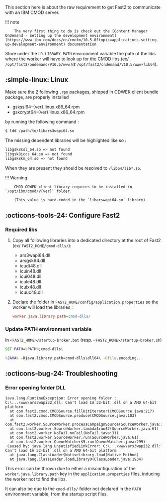 This section here is about the raw requirement to get Fast2 to communicate with an IBM CMOD server.

!!! note

        The very first thing to do is check out the [Content Manager OnDemand - Setting up the development environment](https://www.ibm.com/docs/en/cmofm/10.5.0?topic=applications-setting-up-development-environment) documentation

Store under the `LD_LIBRARY_PATH` environment variable the path of the libs where the worker will have to look up for the CMOD libs (ex/ `/opt/fast2/ondemand/V10.5/www` _vs_ `/opt/fast2/ondemand/V10.5/www/lib64`).

## :simple-linux: Linux

Make sure the 2 following `.rpm` packages, shipped in ODWEK client bundle package, are properly installed

- gskssl64-{ver}.linux.x86_64.rpm
- gskcrypt64-{ver}.linux.x86_64.rpm

by running the following command :

```sh
$ ldd /path/to/libars3wapi64.so
```

The missing dependent libraries will be highlighted like so :

```sh
libgsk8ssl_64.so => not found
libgsk8iccs_64.so => not found
libgsk8km_64.so => not found
```

When they are present they should be resolved to `/lib64/lib*.so`.

!!! Warning

        CMOD ODWEK client library requires to be installed in `/opt/ibm/cmod/V{ver}` folder.

        (This value is hard-coded in the `libarswapi64.so` library)

## :octicons-tools-24: Configure Fast2

### Required libs

1.  Copy all following libraries into a dedicated directory at the root of Fast2 (ex/ `FAST2_HOME/cmod-dlls/`):

    <ul>
    <li>ars3wapi64.dll</li>
    <li>arsgsk64.dll</li>
    <li>icudt48.dll</li>
    <li>icuin48.dll</li>
    <li>icui048.dll</li>
    <li>icule48.dll</li>
    <li>iculx48.dll</li>
    <li>icuuc48.dll</li>
    </ul>

1.  Declare the folder in `FAST2_HOME/config/application.properties` so the worker will load the libraries :
    ```ini
    worker.java.library.path=cmod-dlls/
    ```

### Update PATH environment variable

In `<FAST2_HOME>/startup-broker.bat` (resp. `<FAST2_HOME>/startup-broker.sh`)

```bat
SET PATH=%PATH%;cmod-dlls\

%JAVA% -Djava.library.path=cmod-dlls\dll64\ -Dfile.encoding...
```

## :octicons-bug-24: Troubleshooting

### Error opening folder DLL

```log
java.lang.RuntimeException: Error opening folder : C:\...\www\ars3wapi32.dll: Can't load IA 32-bit .dll on a AMD 64-bit platform
  at com.fast2.cmod.CMODSource.fillHitIterator(CMODSource.java:217)
  at com.fast2.cmod.CMODSource.produce(CMODSource.java:103)
  at com.fast2.worker.SourceWorker.processCampaignSource(SourceWorker.java:114)
  at com.fast2.worker.SourceWorker.lambda$run$2(SourceWorker.java:61)
  at com.fast2.worker.NoFail.noFail(NoFail.java:31)
  at com.fast2.worker.SourceWorker.run(SourceWorker.java:61)
  at com.fast2.worker.QueueWatcher$5.run(QueueWatcher.java:299)
 Caused by: java.lang.UnsatisfiedLinkError: C:\...\www\ars3wapi32.dll: Can't load IA 32-bit .dll on a AMD 64-bit platform
  at java.lang.ClassLoader$NativeLibrary.load(Native Method)
  at java.lang.ClassLoader.loadLibrary0(ClassLoader.java:1934)
```

This error can be thrown due to either a misconfiguration of the `worker.java.library.path` key in the `application.properties` files, inducing the worker not to find the libs.

It can also be due to the `cmod-dlls/` folder not declared in the `PATH` environment variable, from the startup script files.

